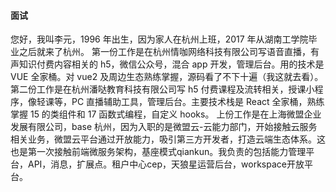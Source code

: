 #### 面试
您好，我叫李元，1996 年出生，因为家人在杭州上班，2017 年从湖南工学院毕业之后就来了杭州。
第一份工作是在杭州情咖网络科技有限公司写语音直播，有声知识付费内容相关的 h5，微信公众号，混合 app 开发，管理后台。用的技术是 VUE 全家桶。对 vue2 及周边生态熟练掌握，源码看了不下十遍（我这就去看）。
第二份工作是在杭州潘哒教育科技有限公司写 h5 付费课程及流转相关，授课小程序，像轻课等，PC 直播辅助工具，管理后台。主要技术栈是 React 全家桶，熟练掌握 15 的类组件和 17 函数式编程，自定义 hooks。
上份工作是在上海微盟企业发展有限公司，base 杭州，因为入职的是微盟云-云能力部门，开始接触云服务相关业务，微盟云平台通过开放能力，吸引第三方开发者，打造云端生态体系。这也是第一次接触前端微服务架构，基座模式qiankun。我负责的包括能力管理平台，API，消息，扩展点。租户中心cep，天狼星运营后台，workspace开放平台。
